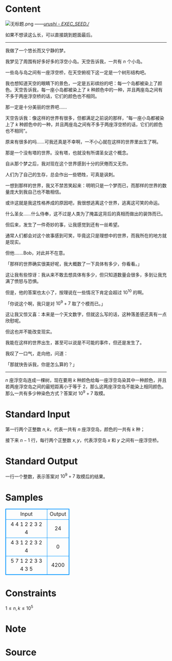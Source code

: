 
# Content

![无标题.png](/source/lutece/yanje-en-yanje/img/aHR0cHM6Ly9pLmxvbGkubmV0LzIwMjAvMDYvMTMveUhUZVN2ck5sYTVmN1J6LnBuZw==.png)
——*[urushi - EXEC_SEED./](https://music.163.com/#/song?id=26480796)*

如果不想读这么长，可以直接跳到题面最后。

---
我做了一个悠长而又宁静的梦。

我梦见了周围有好多好多的浮空小岛。天空告诉我，一共有 $n$ 个小岛。

一些岛与岛之间有一座浮空桥，在天空俯视下这一定是一个树形结构吧。

我也想知道天空的眼睛下的景色，一定是五彩缤纷的吧：每一个岛都被染上了颜色。天空告诉我，每一座小岛都被染上了 $k$ 种颜色中的一种，并且两座岛之间有不多于两座浮空桥的话，它们的颜色也不相同。

那一定是十分美丽的世界吧......

天空告诉我：像这样的世界有很多，但都满足之前说的那样，“每一座小岛都被染上了 $k$ 种颜色中的一种，并且两座岛之间有不多于两座浮空桥的话，它们的颜色也不相同”。

原来有很多的吗......可我还真是不幸啊，一不小心就在这样的世界里出生了啊。

那是一个没有塔的世界。没有塔，也就没有所谓圣女这个概念。

自从那个梦之后，我对现在这个世界感到十分的厌倦而又无奈。

人们为了自己的生存，总会作出一些牺牲，可真是讽刺。

一想到那样的世界，我又不禁苦笑起来：明明只是一个梦而已，而那样的世界的数量庞大到我自己也不敢相信。

或许这就是我这性格养成的原因吧，我很想逃离这个世界，逃离这可笑的命运。

什么圣女......什么侍奉，这不过是人类为了掩盖这背后的真相而做出的装饰而已。

但后来，发生了一件奇妙的事，让我感觉到还有一丝希望。

通常人们都会对这个故事感到可笑，毕竟这只是理想中的世界，而我所在的地方就是现实。

但他.......Bob，对此并不在意。

「那样的世界确实很美好呢，我大概数了一下具体有多少，你看看。」

这让我有些惊讶：我从来不敢去想具体有多少，但只知道数量会很多，多到让我充满了愤怒与恐惧。

但是，他的答案也太小了，按理说在一些情况下肯定会超过 $10^{10}$ 的啊。

「你说这个啊，我只是对 $10^9+7$ 取了个模而已。」

这让我又惊又喜：本来是一个天文数字，但就这么写的话，这种落差感还真有一点欣慰呢。

但这也并不能改变现实。

我能在这样的世界出生，甚至可以说是不可能的事件，但还是发生了。

我叹了一口气，走向他，问道：

「那就快告诉我，你是怎么算的？」

---

$n$ 座浮空岛连成一棵树，现在要用 $k$ 种颜色给每一座浮空岛染其中一种颜色，并且若两座浮空岛之间的最短距离小于等于 $2$，那么这两座浮空岛不能染上相同颜色。那么一共有多少种染色方式？答案对 $10^9+7$ 取模。

# Standard Input

第一行两个正整数 $n,k$，代表一共有 $n$ 座浮空岛，颜色的一共有 $k$ 种；

接下来 $n-1$ 行，每行两个正整数 $x,y$，代表浮空岛 $x$ 和 $y$ 之间有一座浮空桥。

# Standard Output

一行一个整数，表示答案对 $10^9+7$ 取模后的结果。

# Samples

<style>
        table,table tr th, table tr td { border:1px solid #0094ff; }
        table { width: 200px; min-height: 25px; line-height: 25px; text-align: center; border-collapse: collapse;}   
    </style>
<table>
	<tr>
		<td>Input</td>
		<td>Output</td>
	</tr>
<tr><td>4 4
1 2
2 3
2 4</td><td>24</td></tr><tr><td>4 3
1 2
2 3
2 4</td><td>0</td></tr><tr><td>5 7
1 2
2 3
3 4
3 5</td><td>4200</td></tr></table>


# Constraints

$1\le n,k\le 10^5$

# Note



# Source


